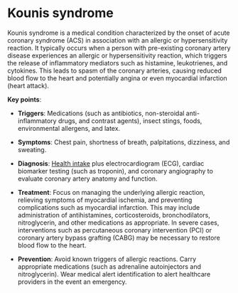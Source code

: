 # Kounis syndrome

Kounis syndrome is a medical condition characterized by the onset of acute coronary syndrome (ACS) in association with an allergic or hypersensitivity reaction. It typically occurs when a person with pre-existing coronary artery disease experiences an allergic or hypersensitivity reaction, which triggers the release of inflammatory mediators such as histamine, leukotrienes, and cytokines. This leads to spasm of the coronary arteries, causing reduced blood flow to the heart and potentially angina or even myocardial infarction (heart attack).

**Key points**:

* **Triggers**: Medications (such as antibiotics, non-steroidal anti-inflammatory drugs, and contrast agents), insect stings, foods, environmental allergens, and latex.
  
* **Symptoms**: Chest pain, shortness of breath, palpitations, dizziness, and sweating.

* **Diagnosis**: [Health intake](../health-intake/) plus electrocardiogram (ECG), cardiac biomarker testing (such as troponin), and coronary angiography to evaluate coronary artery anatomy and function.

* **Treatment**: Focus on managing the underlying allergic reaction, relieving symptoms of myocardial ischemia, and preventing complications such as myocardial infarction. This may include administration of antihistamines, corticosteroids, bronchodilators, nitroglycerin, and other medications as appropriate. In severe cases, interventions such as percutaneous coronary intervention (PCI) or coronary artery bypass grafting (CABG) may be necessary to restore blood flow to the heart.

* **Prevention**: Avoid known triggers of allergic reactions. Carry appropriate medications (such as adrenaline autoinjectors and nitroglycerin). Wear medical alert identification to alert healthcare providers in the event an emergency.
